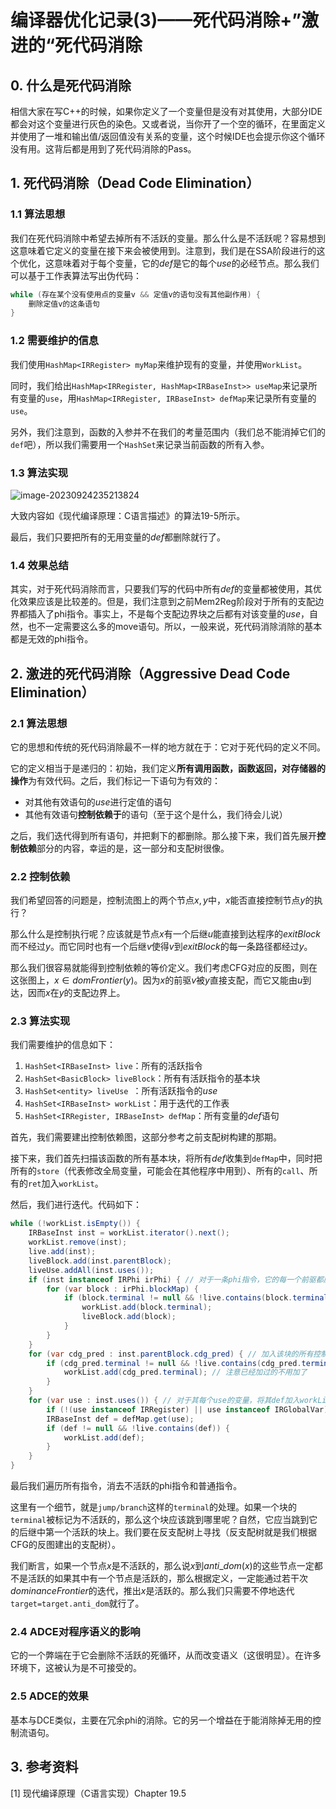 # 编译器优化记录(3)——死代码消除+”激进的“死代码消除

## 0. 什么是死代码消除

相信大家在写C++的时候，如果你定义了一个变量但是没有对其使用，大部分IDE都会对这个变量进行灰色的染色。又或者说，当你开了一个空的循环，在里面定义并使用了一堆和输出值/返回值没有关系的变量，这个时候IDE也会提示你这个循环没有用。这背后都是用到了死代码消除的Pass。

## 1. 死代码消除（Dead Code Elimination）

### 1.1 算法思想

我们在死代码消除中希望去掉所有不活跃的变量。那么什么是不活跃呢？容易想到这意味着它定义的变量在接下来会被使用到。注意到，我们是在SSA阶段进行的这个优化，这意味着对于每个变量，它的$def$是它的每个$use$的必经节点。那么我们可以基于工作表算法写出伪代码：

```java
while (存在某个没有使用点的变量v && 定值v的语句没有其他副作用) {
    删除定值v的这条语句
} 
```

### 1.2 需要维护的信息

我们使用`HashMap<IRRegister> myMap`来维护现有的变量，并使用`WorkList`。

同时，我们给出`HashMap<IRRegister, HashMap<IRBaseInst>> useMap`来记录所有变量的`use`，用`HashMap<IRRegister, IRBaseInst> defMap`来记录所有变量的`use`。

另外，我们注意到，函数的入参并不在我们的考量范围内（我们总不能消掉它们的`def`吧），所以我们需要用一个`HashSet`来记录当前函数的所有入参。

### 1.3 算法实现

![image-20230924235213824](C:\Users\18221\AppData\Roaming\Typora\typora-user-images\image-20230924235213824.png)

大致内容如《现代编译原理：C语言描述》的算法19-5所示。

最后，我们只要把所有的无用变量的$def$都删除就行了。

### 1.4 效果总结

其实，对于死代码消除而言，只要我们写的代码中所有$def$的变量都被使用，其优化效果应该是比较差的。但是，我们注意到之前$\text{Mem2Reg}$阶段对于所有的支配边界都插入了phi指令。事实上，不是每个支配边界块之后都有对该变量的$use$，自然，也不一定需要这么多的move语句。所以，一般来说，死代码消除消除的基本都是无效的phi指令。

## 2. 激进的死代码消除（Aggressive Dead Code Elimination）

### 2.1 算法思想

它的思想和传统的死代码消除最不一样的地方就在于：它对于死代码的定义不同。

它的定义相当于是递归的：初始，我们定义**所有调用函数，函数返回，对存储器的操作**为有效代码。之后，我们标记一下语句为有效的：

- 对其他有效语句的$use$进行定值的语句
- 其他有效语句**控制依赖于**的语句（至于这个是什么，我们待会儿说）

之后，我们迭代得到所有语句，并把剩下的都删除。那么接下来，我们首先展开**控制依赖**部分的内容，幸运的是，这一部分和支配树很像。

### 2.2 控制依赖

我们希望回答的问题是，控制流图上的两个节点$x,y$中，$x$能否直接控制节点$y$的执行？

那么什么是控制执行呢？应该就是节点$x$有一个后继$u$能直接到达程序的$exitBlock$而不经过$y$。而它同时也有一个后继$v$使得$v$到$exitBlock$的每一条路径都经过$y$。

那么我们很容易就能得到控制依赖的等价定义。我们考虑CFG对应的反图，则在这张图上，$x\in domFrontier(y)$。因为$x$的前驱$v$被$y$直接支配，而它又能由$u$到达，因而$x$在$y$的支配边界上。

### 2.3 算法实现

我们需要维护的信息如下：

1. `HashSet<IRBaseInst> live`：所有的活跃指令
2. `HashSet<BasicBlock> liveBlock`：所有有活跃指令的基本块
3. `HashSet<entity> liveUse `：所有活跃指令的$use$
4. `HashSet<IRBaseInst> workList`：用于迭代的工作表
5. `HashSet<IRRegister, IRBaseInst> defMap`：所有变量的$def$语句

首先，我们需要建出控制依赖图，这部分参考之前支配树构建的那期。

接下来，我们首先扫描该函数的所有基本块，将所有$def$收集到`defMap`中，同时把所有的`store`（代表修改全局变量，可能会在其他程序中用到）、所有的`call`、所有的`ret`加入`workList`。

然后，我们进行迭代。代码如下：

```java
while (!workList.isEmpty()) {
    IRBaseInst inst = workList.iterator().next();
    workList.remove(inst);
    live.add(inst);
    liveBlock.add(inst.parentBlock);
    liveUse.addAll(inst.uses());
    if (inst instanceof IRPhi irPhi) { // 对于一条phi指令，它的每一个前驱都应当被标注为活跃的
        for (var block : irPhi.blockMap) {
            if (block.terminal != null && !live.contains(block.terminal)) {
                workList.add(block.terminal);
                liveBlock.add(block);
            }
        }
    }
    for (var cdg_pred : inst.parentBlock.cdg_pred) { // 加入该块的所有控制依赖前驱
        if (cdg_pred.terminal != null && !live.contains(cdg_pred.terminal)) {
            workList.add(cdg_pred.terminal); // 注意已经加过的不用加了
        }
    }
    for (var use : inst.uses()) { // 对于其每个use的变量，将其def加入workList
        if (!(use instanceof IRRegister) || use instanceof IRGlobalVar) continue;
        IRBaseInst def = defMap.get(use);
        if (def != null && !live.contains(def)) {
            workList.add(def);
        }
    }
}
```

最后我们遍历所有指令，消去不活跃的phi指令和普通指令。

这里有一个细节，就是`jump/branch`这样的`terminal`的处理。如果一个块的`terminal`被标记为不活跃的，那么这个块应该跳到哪里呢？自然，它应当跳到它的后继中第一个活跃的块上。我们要在反支配树上寻找（反支配树就是我们根据CFG的反图建出的支配树）。

我们断言，如果一个节点$x$是不活跃的，那么说$x$到$anti\_dom(x)$的这些节点一定都不是活跃的如果其中有一个节点是活跃的，那么根据定义，一定能通过若干次$dominanceFrontier$的迭代，推出$x$是活跃的。那么我们只需要不停地迭代`target=target.anti_dom`就行了。

### 2.4 ADCE对程序语义的影响

它的一个弊端在于它会删除不活跃的死循环，从而改变语义（这很明显）。在许多环境下，这被认为是不可接受的。

### 2.5 ADCE的效果

基本与DCE类似，主要在冗余phi的消除。它的另一个增益在于能消除掉无用的控制流语句。

## 3. 参考资料

[1] 现代编译原理（C语言实现）Chapter 19.5




